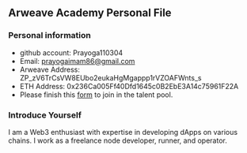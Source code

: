 ## Arweave Academy Personal File

### Personal information

- github account: Prayoga110304
- Email: prayogaimam86@gmail.com
- Arweave Address: ZP_zV6TrCsVW8EUbo2eukaHgMgappp1rVZOAFWnts_s
- ETH Address: 0x236Ca005Ff40Dfd1645c0B2EbE3A14c75961F22A
- Please finish this [form](https://docs.google.com/forms/d/e/1FAIpQLSfWA5fIIcBgmRppm3jNz5vmf9Mai_QMVil-2pO4r7YKn_Zhtw/viewform?usp=sf_link) to join in the talent pool.

### Introduce Yourself
I am a Web3 enthusiast with expertise in developing dApps on various chains. I work as a freelance node developer, runner, and operator.
